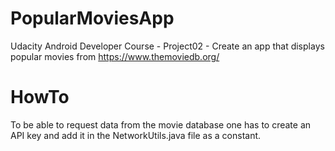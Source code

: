 # PopularMoviesApp
Udacity Android Developer Course - Project02 - Create an app that displays popular movies from https://www.themoviedb.org/

# HowTo
To be able to request data from the movie database one has to create an API key and add it in the NetworkUtils.java file as a constant. 
